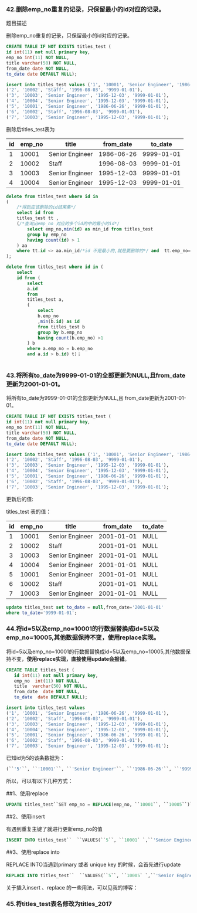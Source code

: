 ### 42.删除emp_no重复的记录，只保留最小的id对应的记录。

题目描述

删除emp_no重复的记录，只保留最小的id对应的记录。

```sql
CREATE TABLE IF NOT EXISTS titles_test (
id int(11) not null primary key,
emp_no int(11) NOT NULL,
title varchar(50) NOT NULL,
from_date date NOT NULL,
to_date date DEFAULT NULL);

insert into titles_test values ('1', '10001', 'Senior Engineer', '1986-06-26', '9999-01-01'),
('2', '10002', 'Staff', '1996-08-03', '9999-01-01'),
('3', '10003', 'Senior Engineer', '1995-12-03', '9999-01-01'),
('4', '10004', 'Senior Engineer', '1995-12-03', '9999-01-01'),
('5', '10001', 'Senior Engineer', '1986-06-26', '9999-01-01'),
('6', '10002', 'Staff', '1996-08-03', '9999-01-01'),
('7', '10003', 'Senior Engineer', '1995-12-03', '9999-01-01');
```

删除后titles_test表为

| id   | emp_no | title           | from_date  | to_date    |
| ---- | ------ | --------------- | ---------- | ---------- |
| 1    | 10001  | Senior Engineer | 1986-06-26 | 9999-01-01 |
| 2    | 10002  | Staff           | 1996-08-03 | 9999-01-01 |
| 3    | 10003  | Senior Engineer | 1995-12-03 | 9999-01-01 |
| 4    | 10004  | Senior Engineer | 1995-12-03 | 9999-01-01 |

```sql
delete from titles_test where id in 
(
	/*得到应该删除的id结果集*/
    select id from 
    titles_test tt , 
    (/*查询出emp_no 对应的多个id的中的最小的id*/
		select emp_no,min(id) as min_id from titles_test
		group by emp_no
		having count(id) > 1
	) aa 
	where tt.id <> aa.min_id/*id 不是最小的,就是要删除的*/ and  tt.emp_no=aa.emp_no
);

delete from titles_test where id in (
    select
    id from (
        select
        a.id
        from 
        titles_test a,
        (
            select
            b.emp_no
            ,min(b.id) as id
            from titles_test b
            group by b.emp_no
            having count(b.emp_no) >1
        ) b
        where a.emp_no = b.emp_no
        and a.id > b.id) t)；



```

### 43.将所有to_date为9999-01-01的全部更新为NULL,且from_date更新为2001-01-01。

将所有to_date为9999-01-01的全部更新为NULL,且 from_date更新为2001-01-01。

```sql
CREATE TABLE IF NOT EXISTS titles_test (
id int(11) not null primary key,
emp_no int(11) NOT NULL,
title varchar(50) NOT NULL,
from_date date NOT NULL,
to_date date DEFAULT NULL);

insert into titles_test values ('1', '10001', 'Senior Engineer', '1986-06-26', '9999-01-01'),
('2', '10002', 'Staff', '1996-08-03', '9999-01-01'),
('3', '10003', 'Senior Engineer', '1995-12-03', '9999-01-01'),
('4', '10004', 'Senior Engineer', '1995-12-03', '9999-01-01'),
('5', '10001', 'Senior Engineer', '1986-06-26', '9999-01-01'),
('6', '10002', 'Staff', '1996-08-03', '9999-01-01'),
('7', '10003', 'Senior Engineer', '1995-12-03', '9999-01-01');
```

更新后的值:

titles_test 表的值：

| id   | emp_no | title           | from_date  | to_date |
| ---- | ------ | --------------- | ---------- | ------- |
| 1    | 10001  | Senior Engineer | 2001-01-01 | NULL    |
| 2    | 10002  | Staff           | 2001-01-01 | NULL    |
| 3    | 10003  | Senior Engineer | 2001-01-01 | NULL    |
| 4    | 10004  | Senior Engineer | 2001-01-01 | NULL    |
| 5    | 10001  | Senior Engineer | 2001-01-01 | NULL    |
| 6    | 10002  | Staff           | 2001-01-01 | NULL    |
| 7    | 10003  | Senior Engineer | 2001-01-01 | NULL    |

```sql
update titles_test set to_date = null,from_date='2001-01-01'
where to_date='9999-01-01';
```



### 44.将id=5以及emp_no=10001的行数据替换成id=5以及emp_no=10005,其他数据保持不变，使用replace实现。

将id=5以及emp_no=10001的行数据替换成id=5以及emp_no=10005,其他数据保持不变，**使用replace实现，直接使用update会报错**。

```sql
CREATE TABLE titles_test (
   id int(11) not null primary key,
   emp_no  int(11) NOT NULL,
   title  varchar(50) NOT NULL,
   from_date  date NOT NULL,
   to_date  date DEFAULT NULL);

insert into titles_test values
('1', '10001', 'Senior Engineer', '1986-06-26', '9999-01-01'),
('2', '10002', 'Staff', '1996-08-03', '9999-01-01'),
('3', '10003', 'Senior Engineer', '1995-12-03', '9999-01-01'),
('4', '10004', 'Senior Engineer', '1995-12-03', '9999-01-01'),
('5', '10001', 'Senior Engineer', '1986-06-26', '9999-01-01'),
('6', '10002', 'Staff', '1996-08-03', '9999-01-01'),
('7', '10003', 'Senior Engineer', '1995-12-03', '9999-01-01');
```

已知id为5的该条数据为：

```sql
(``'5'``, ``'10001'``, ``'Senior Engineer'``, ``'1986-06-26'``, ``'9999-01-01'``),
```

所以，可以有以下几种方式：

##1、使用replace

```sql
UPDATE titles_test``SET emp_no = REPLACE(emp_no, ``10001``, ``10005``)``WHERE id = ``5``;
```

##2、使用insert

有遇到重复主键了就进行更新emp_no的值

```sql
INSERT INTO titles_test``  ``VALUES(``5``, ``10001` `,``'Senior Engineer'``, ``'1986-06-26'``, ``'9999-01-01'``)``  ``ON DUPLICATE KEY UPDATE emp_no = ``10005``;
```

##3、使用replace into

REPLACE INTO当遇到primary 或者 unique key 的时候，会首先进行update

```sql
REPLACE INTO titles_test``  ``VALUES(``5``, ``10005` `,``'Senior Engineer'``, ``'1986-06-26'``, ``'9999-01-01'``) ;
```

关于插入insert 、replace 的一些用法，可以见我的博客：



### 45.将titles_test表名修改为titles_2017







